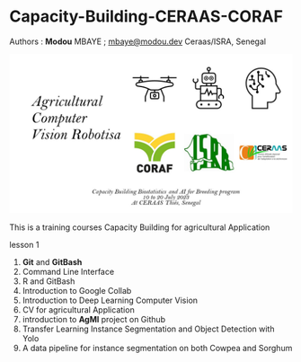 # 				**Capacity-Building-CERAAS-CORAF**

Authors :  **Modou** MBAYE ;  mbaye@modou.dev  Ceraas/ISRA, Senegal

![logo](https://github.com/mmbaye/Capacity-Building-CERAAS-CORAF/blob/main/images/logoCB.jpg?raw=true) 

This is a training courses Capacity Building for agricultural Application 

lesson 1

1. **Git** and **GitBash** 
2. Command Line Interface 
3. R and GitBash 
4. Introduction to Google Collab 
5. Introduction to Deep Learning Computer Vision 
6. CV for agricultural Application
7. introduction to **AgMl**  project  on Github
8. Transfer Learning Instance Segmentation and Object Detection with Yolo
9. A data pipeline for instance segmentation on both Cowpea and Sorghum



